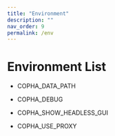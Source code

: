 ```yaml
---
title: "Environment"
description: ""
nav_order: 9
permalink: /env
---
```


# Environment List

- COPHA_DATA_PATH

- COPHA_DEBUG

- COPHA_SHOW_HEADLESS_GUI

- COPHA_USE_PROXY
